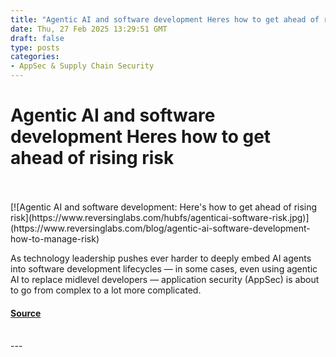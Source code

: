 ```yaml
---
title: "Agentic AI and software development Heres how to get ahead of rising risk"
date: Thu, 27 Feb 2025 13:29:51 GMT
draft: false
type: posts
categories: 
- AppSec & Supply Chain Security
---
```

# Agentic AI and software development Heres how to get ahead of rising risk

<br/>

<br/>
[![Agentic AI and software development: Here's how to get ahead of rising risk](https://www.reversinglabs.com/hubfs/agenticai-software-risk.jpg)](https://www.reversinglabs.com/blog/agentic-ai-software-development-how-to-manage-risk)

As technology leadership pushes ever harder to deeply embed AI agents into software development lifecycles — in some cases, even using agentic AI to replace midlevel developers — application security (AppSec) is about to go from complex to a lot more complicated.

#### [Source](https://www.reversinglabs.com/blog/agentic-ai-software-development-how-to-manage-risk)

<br/>
---
